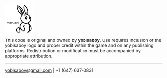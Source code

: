 <img src="https://github.com/yobisaboy/Resume/blob/main/yobisaboyLogo.png" alt="yobisaboy Logo" height="90" />

This code is original and owned by **yobisaboy**. Use requires inclusion of the yobisaboy logo and proper credit within the game and on any publishing platforms. Redistribution or modification must be accompanied by appropriate attribution.

---
[yobisaboy@gmail.com](mailto:yobisaboy@gmail.com) | +1 (647) 637-0831
